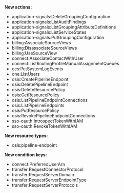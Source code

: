 **New actions:**

- application-signals:DeleteGroupingConfiguration
- application-signals:ListAuditFindings
- application-signals:ListGroupingAttributeDefinitions
- application-signals:ListServiceStates
- application-signals:PutGroupingConfiguration
- billing:AssociateSourceViews
- billing:DisassociateSourceViews
- billing:UseSourceView
- connect:AssociateContactWithUser
- connect:ListRoutingProfileManualAssignmentQueues
- ecs:PutSystemLogEvents
- one:ListUsers
- osis:CreatePipelineEndpoint
- osis:DeletePipelineEndpoint
- osis:DeleteResourcePolicy
- osis:GetResourcePolicy
- osis:ListPipelineEndpointConnections
- osis:ListPipelineEndpoints
- osis:PutResourcePolicy
- osis:RevokePipelineEndpointConnections
- sso-oauth:IntrospectTokenWithIAM
- sso-oauth:RevokeTokenWithIAM

**New resource types:**

- osis:pipeline-endpoint

**New condition keys:**

- connect:PreferredUserArn
- transfer:RequestConnectorProtocol
- transfer:RequestServerDomain
- transfer:RequestServerEndpointType
- transfer:RequestServerProtocols
